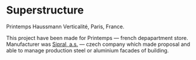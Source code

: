 # Superstructure
Printemps Haussmann Verticalité, Paris, France.

This project have been made for Printemps — french depapartment store. Manufacturer was [Sipral, a.s.](http://www.sipral.cz/en/home) — czech company which made proposal and able to manage production steel or aluminium facades of building.
